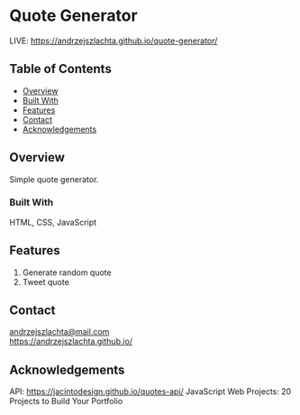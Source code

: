 # Quote Generator
LIVE: https://andrzejszlachta.github.io/quote-generator/

## Table of Contents

- [Overview](#overview)
- [Built With](#built-with)
- [Features](#features)
- [Contact](#contact)
- [Acknowledgements](#acknowledgements)

## Overview

Simple quote generator.

### Built With

HTML, CSS, JavaScript

## Features

1. Generate random quote
2. Tweet quote

## Contact
andrzejszlachta@mail.com  
https://andrzejszlachta.github.io/  

## Acknowledgements

API: https://jacintodesign.github.io/quotes-api/
JavaScript Web Projects: 20 Projects to Build Your Portfolio
